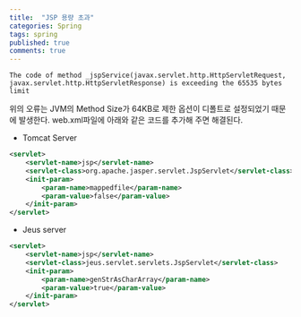 ```yaml
---
title:  "JSP 용량 초과"
categories: Spring
tags: spring
published: true
comments: true
---
```


```
The code of method _jspService(javax.servlet.http.HttpServletRequest, javax.servlet.http.HttpServletResponse) is exceeding the 65535 bytes limit
```
위의 오류는 JVM의 Method Size가 64KB로 제한 옵션이 디폴트로 설정되었기 때문에 발생한다.
web.xml파일에 아래와 같은 코드를 추가해 주면 해결된다.

- Tomcat Server
```xml
<servlet>
    <servlet-name>jsp</servlet-name>
    <servlet-class>org.apache.jasper.servlet.JspServlet</servlet-class>
    <init-param>
        <param-name>mappedfile</param-name>
        <param-value>false</param-value>
    </init-param>
</servlet>
```
- Jeus server
```xml
<servlet>
    <servlet-name>jsp</servlet-name>
    <servlet-class>jeus.servlet.servlets.JspServlet</servlet-class>
    <init-param>
        <param-name>genStrAsCharArray</param-name>
        <param-value>true</param-value>
    </init-param>
</servlet>
```
